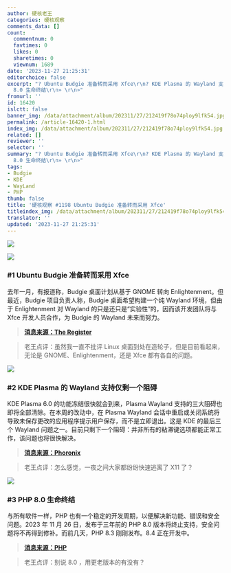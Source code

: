 ```yaml
---
author: 硬核老王
categories: 硬核观察
comments_data: []
count:
  commentnum: 0
  favtimes: 0
  likes: 0
  sharetimes: 0
  viewnum: 1689
date: '2023-11-27 21:25:31'
editorchoice: false
excerpt: "? Ubuntu Budgie 准备转而采用 Xfce\r\n? KDE Plasma 的 Wayland 支持仅剩一个阻碍\r\n? PHP
  8.0 生命终结\r\n» \r\n»"
fromurl: ''
id: 16420
islctt: false
banner_img: /data/attachment/album/202311/27/212419f78o74ploy9lfk54.jpg
permalink: /article-16420-1.html
index_img: /data/attachment/album/202311/27/212419f78o74ploy9lfk54.jpg
related: []
reviewer: ''
selector: ''
summary: "? Ubuntu Budgie 准备转而采用 Xfce\r\n? KDE Plasma 的 Wayland 支持仅剩一个阻碍\r\n? PHP
  8.0 生命终结\r\n» \r\n»"
tags:
- Budgie
- KDE
- WayLand
- PHP
thumb: false
title: '硬核观察 #1198 Ubuntu Budgie 准备转而采用 Xfce'
titleindex_img: /data/attachment/album/202311/27/212419f78o74ploy9lfk54.jpg
translator: ''
updated: '2023-11-27 21:25:31'
---
```


![](/data/attachment/album/202311/27/212419f78o74ploy9lfk54.jpg)


![](/data/attachment/album/202311/27/212435u92uhzdtgt7ctgee.png)


### #1 Ubuntu Budgie 准备转而采用 Xfce


去年一月，有报道称，Budgie 桌面计划从基于 GNOME 转向 Enlightenment。但最近，Budgie 项目负责人称，Budgie 桌面希望构建一个纯 Wayland 环境，但由于 Enlightenment 对 Wayland 的只是还只是“实验性”的，因而该开发团队将与 Xfce 开发人员合作，为 Budgie 的 Wayland 未来而努力。



> 
> **[消息来源：The Register](https://www.theregister.com/2023/11/20/budgie_switches_wayland_approach/)**
> 
> 
> 



> 
> 老王点评：虽然我一直不批评 Linux 桌面到处在造轮子，但是目前看起来，无论是 GNOME、Enlightenment，还是 Xfce 都有各自的问题。
> 
> 
> 


![](/data/attachment/album/202311/27/212450vmoflmxnvks6vxsm.png)


### #2 KDE Plasma 的 Wayland 支持仅剩一个阻碍


KDE Plasma 6.0 的功能冻结很快就会到来，Plasma Wayland 支持的三大阻碍也即将全部清除。在本周的改动中，在 Plasma Wayland 会话中重启或关闭系统将导致未保存更改的应用程序提示用户保存，而不是立即退出。这是 KDE 的最后三个 Wayland 问题之一。目前只剩下一个阻碍：并非所有的粘滞键选项都能正常工作，该问题也将很快解决。



> 
> **[消息来源：Phoronix](https://www.phoronix.com/news/KDE-One-Wayland-Showstopper)**
> 
> 
> 



> 
> 老王点评：怎么感觉，一夜之间大家都纷纷快速逃离了 X11 了？
> 
> 
> 


![](/data/attachment/album/202311/27/212507pjczypoygdc4xtpx.png)


### #3 PHP 8.0 生命终结


与所有软件一样，PHP 也有一个稳定的开发周期，以便解决新功能、错误和安全问题。2023 年 11 月 26 日，发布于三年前的 PHP 8.0 版本将终止支持，安全问题将不再得到修补。而前几天，PHP 8.3 刚刚发布。8.4 正在开发中。



> 
> **[消息来源：PHP](https://www.php.net/)**
> 
> 
> 



> 
> 老王点评：别说 8.0 ，用更老版本的有没有？
> 
> 
>